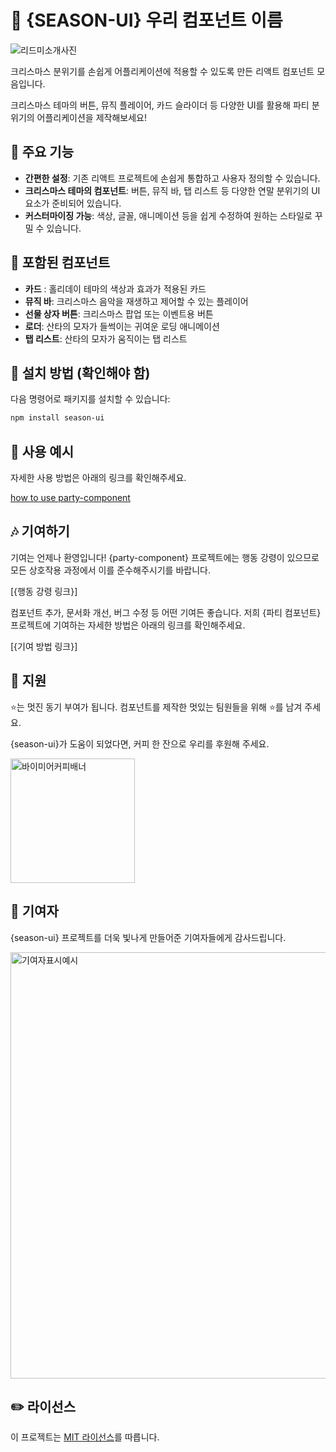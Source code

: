 # 🎄 {SEASON-UI} 우리 컴포넌트 이름

![리드미소개사진](https://github.com/user-attachments/assets/736d3bc7-7195-4945-ad6c-c40a10d21a53)

크리스마스 분위기를 손쉽게 어플리케이션에 적용할 수 있도록 만든 리액트 컴포넌트 모음입니다.

크리스마스 테마의 버튼, 뮤직 플레이어, 카드 슬라이더 등 다양한 UI를 활용해 파티 분위기의 어플리케이션을 제작해보세요!

## 🎅 주요 기능

- **간편한 설정**: 기존 리액트 프로젝트에 손쉽게 통합하고 사용자 정의할 수 있습니다.
- **크리스마스 테마의 컴포넌트**: 버튼, 뮤직 바, 탭 리스트 등 다양한 연말 분위기의 UI 요소가 준비되어 있습니다.
- **커스터마이징 가능**: 색상, 글꼴, 애니메이션 등을 쉽게 수정하여 원하는 스타일로 꾸밀 수 있습니다.

## 🎁 포함된 컴포넌트

- **카드** : 홀리데이 테마의 색상과 효과가 적용된 카드
- **뮤직 바**: 크리스마스 음악을 재생하고 제어할 수 있는 플레이어
- **선물 상자 버튼**: 크리스마스 팝업 또는 이벤트용 버튼
- **로더**: 산타의 모자가 들썩이는 귀여운 로딩 애니메이션
- **탭 리스트**: 산타의 모자가 움직이는 탭 리스트

## 🎨 설치 방법 (확인해야 함)

다음 명령어로 패키지를 설치할 수 있습니다:

```bash
npm install season-ui
```

## 🎄 사용 예시

자세한 사용 방법은 아래의 링크를 확인해주세요.

[how to use party-component](https://672ac48d7049f10e7114725c-yihgmsplsk.chromatic.com/?path=/docs/components-tablist--docs) 

## 🎶 기여하기

기여는 언제나 환영입니다! {party-component} 프로젝트에는 행동 강령이 있으므로 모든 상호작용 과정에서 이를 준수해주시기를 바랍니다.

[{행동 강령 링크}]

컴포넌트 추가, 문서화 개선, 버그 수정 등 어떤 기여든 좋습니다. 저희 {파티 컴포넌트} 프로젝트에 기여하는 자세한 방법은 아래의 링크를 확인해주세요.

[{기여 방법 링크}]

## 🙏 지원 

⭐️는 멋진 동기 부여가 됩니다. 컴포넌트를 제작한 멋있는 팀원들을 위해 ⭐️를 남겨 주세요.

{season-ui}가 도움이 되었다면, 커피 한 잔으로 우리를 후원해 주세요.

<img width="199" alt="바이미어커피배너" src="https://github.com/user-attachments/assets/155034f2-8549-440f-bb5a-6c22a00998d1">

## 🌟 기여자 

{season-ui} 프로젝트를 더욱 빛나게 만들어준 기여자들에게 감사드립니다.

<img width="682" alt="기여자표시예시" src="https://github.com/user-attachments/assets/c846a986-972a-4cc9-b027-5a2ebc275ba6">


## ✏️ 라이선스

이 프로젝트는 [MIT 라이선스](https://github.com/all-contributors/all-contributors/blob/master/LICENSE)를 따릅니다.
